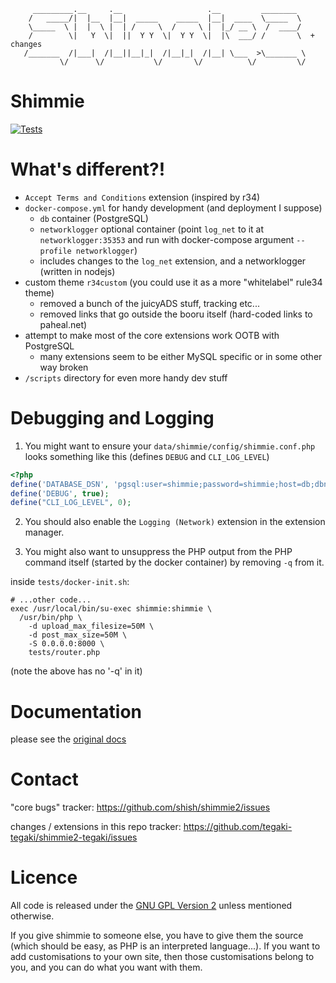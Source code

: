 ```
     _________.__     .__                   .__         ________
    /   _____/|  |__  |__|  _____    _____  |__|  ____  \_____  \
    \_____  \ |  |  \ |  | /     \  /     \ |  |_/ __ \  /  ____/
    /        \|   Y  \|  ||  Y Y  \|  Y Y  \|  |\  ___/ /       \  + changes
   /_______  /|___|  /|__||__|_|  /|__|_|  /|__| \___  >\_______ \
           \/      \/           \/       \/          \/         \/

```

# Shimmie

[![Tests](https://github.com/tegaki-tegaki/shimmie2-tegaki/actions/workflows/tests.yml/badge.svg)](https://github.com/tegaki-tegaki/shimmie2-tegaki/actions/workflows/tests.yml)

# What's different?!

- `Accept Terms and Conditions` extension (inspired by r34)
- `docker-compose.yml` for handy development (and deployment I suppose)
  - `db` container (PostgreSQL)
  - `networklogger` optional container (point `log_net` to it at `networklogger:35353` and run with docker-compose argument `--profile networklogger`)
  - includes changes to the `log_net` extension, and a networklogger (written in nodejs)
- custom theme `r34custom` (you could use it as a more "whitelabel" rule34 theme)
  - removed a bunch of the juicyADS stuff, tracking etc...
  - removed links that go outside the booru itself (hard-coded links to paheal.net)
- attempt to make most of the core extensions work OOTB with PostgreSQL
  - many extensions seem to be either MySQL specific or in some other way broken
- `/scripts` directory for even more handy dev stuff

# Debugging and Logging

1. You might want to ensure your `data/shimmie/config/shimmie.conf.php` looks something like this (defines `DEBUG` and `CLI_LOG_LEVEL`)

```php
<?php
define('DATABASE_DSN', 'pgsql:user=shimmie;password=shimmie;host=db;dbname=shimmie');
define('DEBUG', true);
define("CLI_LOG_LEVEL", 0);
```

2. You should also enable the `Logging (Network)` extension in the extension manager.

3. You might also want to unsuppress the PHP output from the PHP command itself (started by the docker container) by removing `-q` from it.

inside `tests/docker-init.sh`:
```shell
# ...other code...
exec /usr/local/bin/su-exec shimmie:shimmie \
  /usr/bin/php \
    -d upload_max_filesize=50M \
    -d post_max_size=50M \
    -S 0.0.0.0:8000 \
    tests/router.php
```
(note the above has no '-q' in it)

# Documentation

please see the [original docs](https://github.com/shish/shimmie2/wiki)

# Contact

"core bugs" tracker: https://github.com/shish/shimmie2/issues

changes / extensions in this repo tracker: https://github.com/tegaki-tegaki/shimmie2-tegaki/issues

# Licence

All code is released under the [GNU GPL Version 2](https://www.gnu.org/licenses/gpl-2.0.html) unless mentioned otherwise.

If you give shimmie to someone else, you have to give them the source (which
should be easy, as PHP is an interpreted language...). If you want to add
customisations to your own site, then those customisations belong to you,
and you can do what you want with them.
